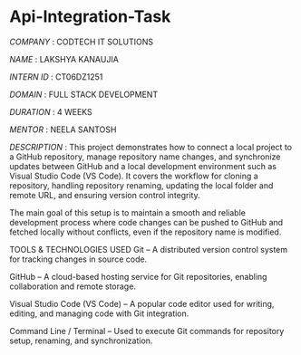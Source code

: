 # Api-Integration-Task

*COMPANY* : CODTECH IT SOLUTIONS

*NAME* : LAKSHYA KANAUJIA

*INTERN ID* : CT06DZ1251

*DOMAIN* : FULL STACK DEVELOPMENT

*DURATION* : 4 WEEKS

*MENTOR* : NEELA SANTOSH

*DESCRIPTION* : This project demonstrates how to connect a local project to a GitHub repository, manage repository name changes, and synchronize updates between GitHub and a local development environment such as Visual Studio Code (VS Code). It covers the workflow for cloning a repository, handling repository renaming, updating the local folder and remote URL, and ensuring version control integrity.

The main goal of this setup is to maintain a smooth and reliable development process where code changes can be pushed to GitHub and fetched locally without conflicts, even if the repository name is modified.

TOOLS & TECHNOLOGIES USED
Git – A distributed version control system for tracking changes in source code.

GitHub – A cloud-based hosting service for Git repositories, enabling collaboration and remote storage.

Visual Studio Code (VS Code) – A popular code editor used for writing, editing, and managing code with Git integration.

Command Line / Terminal – Used to execute Git commands for repository setup, renaming, and synchronization.

